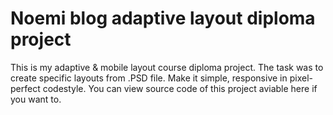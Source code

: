 # Noemi blog adaptive layout diploma project

This is my adaptive & mobile layout course diploma project.
The task was to create specific layouts from .PSD file. Make it simple, responsive in pixel-perfect codestyle.
You can view source code of this project aviable here if you want to.